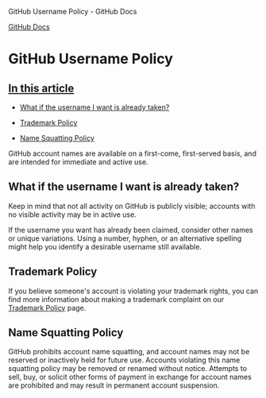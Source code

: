 GitHub Username Policy - GitHub Docs

[](/en)[GitHub Docs](/en)

GitHub Username Policy
==========

[In this article](/github/site-policy/github-username-policy#in-this-article)
----------

* [What if the username I want is already taken?](#what-if-the-username-i-want-is-already-taken)

* [Trademark Policy](#trademark-policy)

* [Name Squatting Policy](#name-squatting-policy)

GitHub account names are available on a first-come, first-served basis, and are intended for immediate and active use.

[](#what-if-the-username-i-want-is-already-taken)What if the username I want is already taken?
----------

Keep in mind that not all activity on GitHub is publicly visible; accounts with no visible activity may be in active use.

If the username you want has already been claimed, consider other names or unique variations. Using a number, hyphen, or an alternative spelling might help you identify a desirable username still available.

[](#trademark-policy)Trademark Policy
----------

If you believe someone's account is violating your trademark rights, you can find more information about making a trademark complaint on our [Trademark Policy](/en/articles/github-trademark-policy) page.

[](#name-squatting-policy)Name Squatting Policy
----------

GitHub prohibits account name squatting, and account names may not be reserved or inactively held for future use. Accounts violating this name squatting policy may be removed or renamed without notice. Attempts to sell, buy, or solicit other forms of payment in exchange for account names are prohibited and may result in permanent account suspension.
